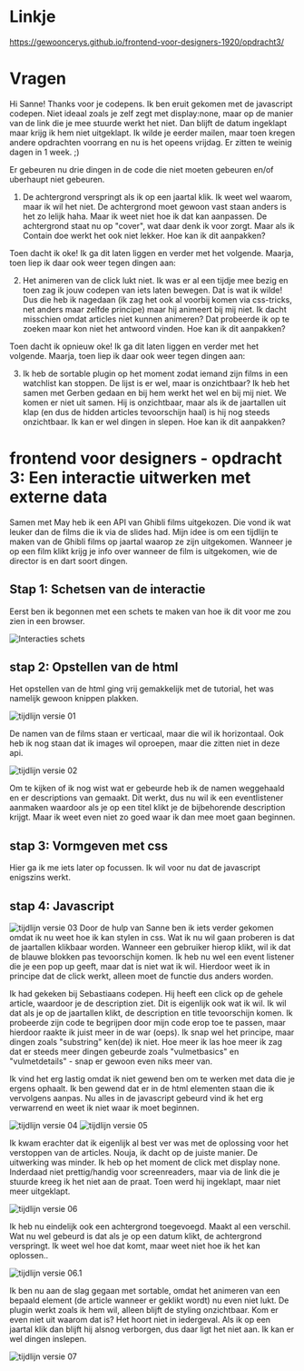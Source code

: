 # Linkje 

https://gewooncerys.github.io/frontend-voor-designers-1920/opdracht3/

# Vragen

Hi Sanne! Thanks voor je codepens. Ik ben eruit gekomen met de javascript codepen. Niet ideaal zoals je zelf zegt met display:none, maar op de manier van de link die je mee stuurde werkt het niet. Dan blijft de datum ingeklapt maar krijg ik hem niet uitgeklapt. Ik wilde je eerder mailen, maar toen kregen andere opdrachten voorrang en nu is het opeens vrijdag. Er zitten te weinig dagen in 1 week. ;) 

Er gebeuren nu drie dingen in de code die niet moeten gebeuren en/of uberhaupt niet gebeuren. 

1. De achtergrond verspringt als ik op een jaartal klik. Ik weet wel waarom, maar ik wil het niet. De achtergrond moet gewoon vast staan anders is het zo lelijk haha. Maar ik weet niet hoe ik dat kan aanpassen. De achtergrond staat nu op "cover", wat daar denk ik voor zorgt. Maar als ik Contain doe werkt het ook niet lekker. Hoe kan ik dit aanpakken?

Toen dacht ik oke! Ik ga dit laten liggen en verder met het volgende. Maarja, toen liep ik daar ook weer tegen dingen aan:

2. Het animeren van de click lukt niet. Ik was er al een tijdje mee bezig en toen zag ik jouw codepen van iets laten bewegen. Dat is wat ik wilde! Dus die heb ik nagedaan (ik zag het ook al voorbij komen via css-tricks, net anders maar zelfde principe) maar hij animeert bij mij niet. Ik dacht misschien omdat articles niet kunnen animeren? Dat probeerde ik op te zoeken maar kon niet het antwoord vinden. Hoe kan ik dit aanpakken?

Toen dacht ik opnieuw oke! Ik ga dit laten liggen en verder met het volgende. Maarja, toen liep ik daar ook weer tegen dingen aan:

3. Ik heb de sortable plugin op het moment zodat iemand zijn films in een watchlist kan stoppen. De lijst is er wel, maar is onzichtbaar? Ik heb het samen met Gerben gedaan en bij hem werkt het wel en bij mij niet. We komen er niet uit samen. Hij is onzichtbaar, maar als ik de jaartallen uit klap (en dus de hidden articles tevoorschijn haal) is hij nog steeds onzichtbaar. Ik kan er wel dingen in slepen. Hoe kan ik dit aanpakken?


# frontend voor designers - opdracht 3: Een interactie uitwerken met externe data

Samen met May heb ik een API van Ghibli films uitgekozen. Die vond ik wat leuker dan de films die ik via de slides had. Mijn idee is om een tijdlijn te maken van de Ghibli films op jaartal waarop ze zijn uitgekomen. Wanneer je op een film klikt krijg je info over wanneer de film is uitgekomen, wie de director is en dart soort dingen.

## Stap 1: Schetsen van de interactie

Eerst ben ik begonnen met een schets te maken van hoe ik dit voor me zou zien in een browser.

![Interacties schets](img/stap01.jpg "Interactie schets")


## stap 2: Opstellen van de html

Het opstellen van de html ging vrij gemakkelijk met de tutorial, het was namelijk gewoon knippen plakken.

![tijdlijn versie 01](img/stap02.jpg "namen verticaal")

De namen van de films staan er verticaal, maar die wil ik horizontaal.
Ook heb ik nog staan dat ik images wil oproepen, maar die zitten niet in deze api.

![tijdlijn versie 02](img/stap03.jpg "description verticaal")

Om te kijken of ik nog wist wat er gebeurde heb ik de namen weggehaald en er descriptions van gemaakt. Dit werkt, dus nu wil ik een eventlistener aanmaken waardoor als je op een titel klikt je de bijbehorende description krijgt. Maar ik weet even niet zo goed waar ik dan mee moet gaan beginnen.



## stap 3: Vormgeven met css
Hier ga ik me iets later op focussen. Ik wil voor nu dat de javascript enigszins werkt.
 

## stap 4: Javascript
![tijdlijn versie 03](img/stap04.jpg "article blocks")
Door de hulp van Sanne ben ik iets verder gekomen omdat ik nu weet hoe ik kan stylen in css. Wat ik nu wil gaan proberen is dat de jaartallen klikbaar worden. Wanneer een gebruiker hierop klikt, wil ik dat de blauwe blokken pas tevoorschijn komen. Ik heb nu wel een event listener die je een pop up geeft, maar dat is niet wat ik wil. Hierdoor weet ik in principe dat de click werkt, alleen moet de functie dus anders worden.

Ik had gekeken bij Sebastiaans codepen. Hij heeft een click op de gehele article, waardoor je de description ziet. Dit is eigenlijk ook wat ik wil. Ik wil dat als je op de jaartallen klikt, de description en title tevoorschijn komen. Ik probeerde zijn code te begrijpen door mijn code erop toe te passen, maar hierdoor raakte ik juist meer in de war (oeps). Ik snap wel het principe, maar dingen zoals "substring" ken(de) ik niet. Hoe meer ik las hoe meer ik zag dat er steeds meer dingen gebeurde zoals "vulmetbasics" en "vulmetdetails" - snap er gewoon even niks meer van.

Ik vind het erg lastig omdat ik niet gewend ben om te werken met data die je ergens ophaalt. Ik ben gewend dat er in de html elementen staan die ik vervolgens aanpas. Nu alles in de javascript gebeurd vind ik het erg verwarrend en weet ik niet waar ik moet beginnen.

![tijdlijn versie 04](img/stap05.jpg "clickable dates")
![tijdlijn versie 05](img/stap06.jpg "clickable dates")

 Ik kwam erachter dat ik eigenlijk al best ver was met de oplossing voor het verstoppen van de articles. Nouja, ik dacht op de juiste manier. De uitwerking was minder. Ik heb op het moment de click met display none. Inderdaad niet prettig/handig voor screenreaders, maar via de link die je stuurde kreeg ik het niet aan de praat. Toen werd hij ingeklapt, maar niet meer uitgeklapt.

![tijdlijn versie 06](img/stap07.jpg "clickable dates versie 2")

Ik heb nu eindelijk ook een achtergrond toegevoegd. Maakt al een verschil. Wat nu wel gebeurd is dat als je op een datum klikt, de achtergrond verspringt. Ik weet wel hoe dat komt, maar weet niet hoe ik het kan oplossen..

![tijdlijn versie 06.1](img/stap08.jpg "clickable dates versie 3")

Ik ben nu aan de slag gegaan met sortable, omdat het animeren van een bepaald element (de article wanneer er geklikt wordt) nu even niet lukt. De plugin werkt zoals ik hem wil, alleen blijft de styling onzichtbaar. Kom er even niet uit waarom dat is? Het hoort niet in iedergeval. Als ik op een jaartal klik dan blijft hij alsnog verborgen, dus daar ligt het niet aan. Ik kan er wel dingen inslepen.

![tijdlijn versie 07](img/stap09.jpg "sortable")


